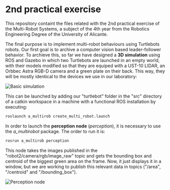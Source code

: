 # 2nd practical exercise
This repository containt the files related with the 2nd practical exercise of the Multi-Robot Systems, a subject of the 4th year from the Robotics Engineering Degree of the University of Alicante.

The final purpose is to implement multi-robot behaviours using Turtlebots robots. Our first goal is to archive a computer vision based leader-follower behavior. To archieve this, so far we have designed a **3D simulation** using ROS and Gazebo in which two Turtlebots are launched in an empty world, with their models modified so that they are equiped with a UST-10 LIDAR, an Orbbec Astra RGB-D camera and a green plate on their back. This way, they will be mostly identical to the devices we use in our laboratory:

![Basic simulation](https://github.com/sistemas-multirobot-grupo-2/practica-2/blob/master/multimedia/plain_simulation.png "Basic simulation")

This can be launched by adding our "turtlebot" folder in the "src" directory of a catkin workspace in a machine with a functional ROS installation by executing:
```bash
roslaunch a_multirob create_multi_robot.launch
```

In order to launch the **perception node** (*perception*), it is necessary to use the *a_multirobot* package. The order to run it is:
```bash
rosrun a_multirob perception
```
This node takes the images published in the "robot2/camera/rgb/image_raw" topic and gets the bounding box and centroid of the biggest green area on the frame. Now, it just displays it in a window, but we are working to publish this relevant data in topics ("/area", "/centroid" and "/bounding_box").

![Perception node](https://github.com/sistemas-multirobot-grupo-2/practica-2/blob/master/multimedia/perception.png "Perception node")

